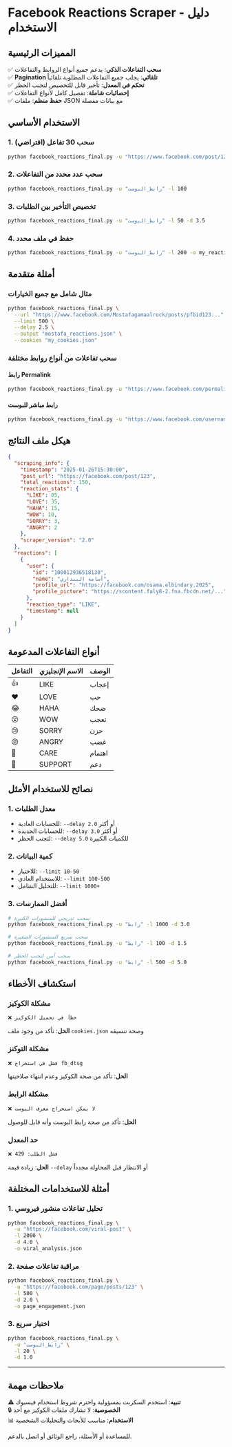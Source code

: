 # Facebook Reactions Scraper - دليل الاستخدام

## المميزات الرئيسية

✅ **سحب التفاعلات الذكي**: يدعم جميع أنواع الروابط والتفاعلات  
✅ **Pagination تلقائي**: يجلب جميع التفاعلات المطلوبة تلقائياً  
✅ **تحكم في المعدل**: تأخير قابل للتخصيص لتجنب الحظر  
✅ **إحصائيات شاملة**: تفصيل كامل لأنواع التفاعلات  
✅ **حفظ منظم**: ملفات JSON مع بيانات مفصلة  

## الاستخدام الأساسي

### 1. سحب 30 تفاعل (افتراضي)
```bash
python facebook_reactions_final.py -u "https://www.facebook.com/post/123"
```

### 2. سحب عدد محدد من التفاعلات
```bash
python facebook_reactions_final.py -u "رابط_البوست" -l 100
```

### 3. تخصيص التأخير بين الطلبات
```bash
python facebook_reactions_final.py -u "رابط_البوست" -l 50 -d 3.5
```

### 4. حفظ في ملف محدد
```bash
python facebook_reactions_final.py -u "رابط_البوست" -l 200 -o my_reactions.json
```

## أمثلة متقدمة

### مثال شامل مع جميع الخيارات
```bash
python facebook_reactions_final.py \
  --url "https://www.facebook.com/Mostafagamaalrock/posts/pfbid123..." \
  --limit 500 \
  --delay 2.5 \
  --output "mostafa_reactions.json" \
  --cookies "my_cookies.json"
```

### سحب تفاعلات من أنواع روابط مختلفة

#### رابط Permalink
```bash
python facebook_reactions_final.py -u "https://www.facebook.com/permalink.php?story_fbid=pfbid123&id=456"
```

#### رابط مباشر للبوست
```bash
python facebook_reactions_final.py -u "https://www.facebook.com/username/posts/pfbid123"
```

## هيكل ملف النتائج

```json
{
  "scraping_info": {
    "timestamp": "2025-01-26T15:30:00",
    "post_url": "https://facebook.com/post/123",
    "total_reactions": 150,
    "reaction_stats": {
      "LIKE": 85,
      "LOVE": 35,
      "HAHA": 15,
      "WOW": 10,
      "SORRY": 3,
      "ANGRY": 2
    },
    "scraper_version": "2.0"
  },
  "reactions": [
    {
      "user": {
        "id": "100012936518130",
        "name": "أسامة البنداري",
        "profile_url": "https://facebook.com/osama.elbindary.2025",
        "profile_picture": "https://scontent.faly8-2.fna.fbcdn.net/..."
      },
      "reaction_type": "LIKE",
      "timestamp": null
    }
  ]
}
```

## أنواع التفاعلات المدعومة

| التفاعل | الاسم الإنجليزي | الوصف |
|---------|----------------|-------|
| 👍 | LIKE | إعجاب |
| ❤️ | LOVE | حب |
| 😂 | HAHA | ضحك |
| 😮 | WOW | تعجب |
| 😢 | SORRY | حزن |
| 😡 | ANGRY | غضب |
| 🤗 | CARE | اهتمام |
| 💪 | SUPPORT | دعم |

## نصائح للاستخدام الأمثل

### 1. معدل الطلبات
- للحسابات العادية: `--delay 2.0` أو أكثر
- للحسابات الجديدة: `--delay 3.0` أو أكثر
- لتجنب الحظر: `--delay 5.0` للكميات الكبيرة

### 2. كمية البيانات
- للاختبار: `--limit 10-50`
- للاستخدام العادي: `--limit 100-500`
- للتحليل الشامل: `--limit 1000+`

### 3. أفضل الممارسات
```bash
# سحب تدريجي للمنشورات الكبيرة
python facebook_reactions_final.py -u "رابط" -l 1000 -d 3.0

# سحب سريع للمنشورات الصغيرة  
python facebook_reactions_final.py -u "رابط" -l 100 -d 1.5

# سحب آمن لتجنب الحظر
python facebook_reactions_final.py -u "رابط" -l 500 -d 5.0
```

## استكشاف الأخطاء

### مشكلة الكوكيز
```bash
❌ خطأ في تحميل الكوكيز
```
**الحل**: تأكد من وجود ملف `cookies.json` وصحة تنسيقه

### مشكلة التوكنز
```bash
❌ فشل في استخراج fb_dtsg
```
**الحل**: تأكد من صحة الكوكيز وعدم انتهاء صلاحيتها

### مشكلة الرابط
```bash
❌ لا يمكن استخراج معرف البوست
```
**الحل**: تأكد من صحة رابط البوست وأنه قابل للوصول

### حد المعدل
```bash
❌ فشل الطلب: 429
```
**الحل**: زيادة قيمة `--delay` أو الانتظار قبل المحاولة مجدداً

## أمثلة للاستخدامات المختلفة

### 1. تحليل تفاعلات منشور فيروسي
```bash
python facebook_reactions_final.py \
  -u "https://facebook.com/viral-post" \
  -l 2000 \
  -d 4.0 \
  -o viral_analysis.json
```

### 2. مراقبة تفاعلات صفحة
```bash
python facebook_reactions_final.py \
  -u "https://facebook.com/page/posts/123" \
  -l 500 \
  -d 2.0 \
  -o page_engagement.json
```

### 3. اختبار سريع
```bash
python facebook_reactions_final.py \
  -u "رابط_البوست" \
  -l 20 \
  -d 1.0
```

---

## ملاحظات مهمة

⚠️ **تنبيه**: استخدم السكربت بمسؤولية واحترم شروط استخدام فيسبوك  
🔒 **الخصوصية**: لا تشارك ملفات الكوكيز مع أحد  
📊 **الاستخدام**: مناسب للأبحاث والتحليلات الشخصية  

للمساعدة أو الأسئلة، راجع الوثائق أو اتصل بالدعم.
